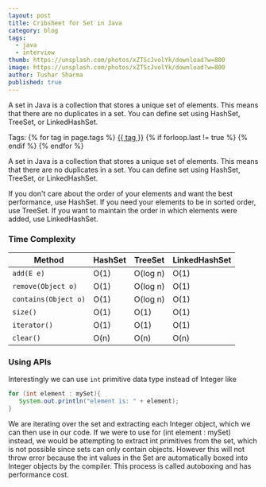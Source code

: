 ```yaml
---
layout: post
title: Cribsheet for Set in Java
category: blog
tags:
  - java
  - interview
thumb: https://unsplash.com/photos/xZTScJvolYk/download?w=800
image: https://unsplash.com/photos/xZTScJvolYk/download?w=800
author: Tushar Sharma
published: true
---
```


A set in Java is a collection that stores a unique set of elements. This means that there are no duplicates in a set. You can define set using HashSet, TreeSet, or LinkedHashSet.<!-- truncate_here -->
<p>Tags: {% for tag in page.tags %} <a class="mytag" href="/tag/{{ tag }}" title="View posts tagged with &quot;{{ tag }}&quot;">{{ tag }}</a>  {% if forloop.last != true %} {% endif %} {% endfor %} </p>

A set in Java is a collection that stores a unique set of elements. This means that there are no duplicates in a set. You can define set using HashSet, TreeSet, or LinkedHashSet.

 <div>
 <script src="https://gist.github.com/tushar-sharma/6550255e0cf551112a494f4920727a9c.js?file=Set1.java"></script></div>

If you don't care about the order of your elements and want the best performance, use HashSet. If you need your elements to be in sorted order, use TreeSet. If you want to maintain the order in which elements were added, use LinkedHashSet.

### Time Complexity

| Method | HashSet | TreeSet | LinkedHashSet |
| ------ | ------- | ------- | ------------- |
| `add(E e)` | O(1) | O(log n) | O(1) |
| `remove(Object o)` | O(1) | O(log n) | O(1) |
| `contains(Object o)` | O(1) | O(log n) | O(1) |
| `size()` | O(1) | O(1) | O(1) |
| `iterator()` | O(1) | O(1) | O(1) |
| `clear()` | O(n) | O(n) | O(n) |

### Using APIs

 <div>
 <script src="https://gist.github.com/tushar-sharma/6550255e0cf551112a494f4920727a9c.js?file=Set2.java"></script></div>

 Interestingly we can use `int` primitive data type instead of Integer like

 ```java
 for (int element : mySet){
    System.out.println("element is: " + element);
 }
 ```

We are iterating over the set and extracting each Integer object, which we can then use in our code. If we were to use for (int element : mySet) instead, we would be attempting to extract int primitives from the set, which is not possible since sets can only contain objects. However this will not throw error because the int values in the Set are automatically boxed into Integer objects by the compiler. This process is called autoboxing and has performance cost.